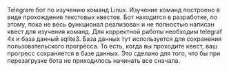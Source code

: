 Telegram бот по изучению команд Linux. Изучение команд построено в виде прохождения текстовых квестов. Бот находится в разработке, по этому, пока не весь функционал реализован и не полностью написан квест для изучения команд.
Для корректной работы необходим telegraf 4x и база данный sqlite3. База данных тут используется для сохранения пользовательского прогресса. То есть, когда вы проходите квест, ваш прогресс сохраняется в базе данных. Это сделано для того, что бы при перезагрузке бота не приходилось начинать все сначала.

